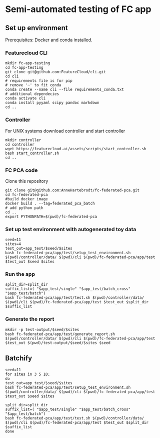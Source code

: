 # Semi-automated testing of FC app

## Set up environment
Prerequisites: Docker and conda installed.
### Featurecloud CLI
```
mkdir fc-app-testing
cd fc-app-testing
git clone git@github.com:FeatureCloud/cli.git
cd cli
# requirements file is for pip
# remove '~' to fit conda
conda create --name cli --file requirements_conda.txt
# additional dependecies
conda activate cli
conda install pyyaml scipy pandoc markdown
cd ..
```

### Controller
For UNIX systems download controller and start controller
```
mkdir controller
cd controller
wget https://featurecloud.ai/assets/scripts/start_controller.sh
bash start_controller.sh
cd ..
```

### FC PCA code
Clone this repository
```
git clone git@github.com:AnneHartebrodt/fc-federated-pca.git
cd fc-federated-pca
#build docker image
docker build . --tag=federated_pca_batch
# add python path 
cd ..
export PYTHONPATH=$(pwd)/fc-federated-pca
```

### Set up test environment with autogenerated toy data
```
seed=11
sites=4
test_out=app_test/$seed/$sites
bash fc-federated-pca/app/test/setup_test_environment.sh $(pwd)/controller/data/ $(pwd)/cli $(pwd)/fc-federated-pca/app/test $test_out $seed $sites
```
### Run the app
```
split_dir=split_dir
suffix_list=( "$app_test/single" "$app_test/batch_cross" "$app_test/batch")
bash fc-federated-pca/app/test/test.sh $(pwd)/controller/data/ $(pwd)/cli $(pwd)/fc-federated-pca/app/test $test_out $split_dir $suffix_list
```

### Generate the report
```
mkdir -p test-output/$seed/$sites
bash fc-federated-pca/app/test/generate_report.sh $(pwd)/controller/data/ $(pwd)/cli $(pwd)/fc-federated-pca/app/test $test_out $(pwd)/test-output/$seed/$sites $seed
```

## Batchify
```
seed=11
for sites in 3 5 10;
do
test_out=app_test/$seed/$sites
bash fc-federated-pca/app/test/setup_test_environment.sh $(pwd)/controller/data/ $(pwd)/cli $(pwd)/fc-federated-pca/app/test $test_out $seed $sites

split_dir=split_dir
suffix_list=( "$app_test/single" "$app_test/batch_cross" "$app_test/batch")
bash fc-federated-pca/app/test/test.sh $(pwd)/controller/data/ $(pwd)/cli $(pwd)/fc-federated-pca/app/test $test_out $split_dir $suffix_list
done

```
